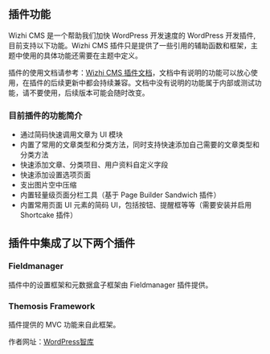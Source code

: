 
## 插件功能

Wizhi CMS 是一个帮助我们加快 WordPress 开发速度的 WordPress 开发插件, 目前支持以下功能。Wizhi CMS 插件只是提供了一些引用的辅助函数和框架，主题中使用的具体功能还需要在主题中定义。

插件的使用文档请参考：[Wizhi CMS 插件文档](https://iwillhappy1314.github.io/wizhi-cms-doc/ "WordPress CMS 插件文档")，文档中有说明的功能可以放心使用，在插件的后续更新中都会持续兼容。文档中没有说明的功能属于内部或测试功能，请不要使用，后续版本可能会随时改变。

### 目前插件的功能简介

* 通过简码快速调用文章为 UI 模块
* 内置了常用的文章类型和分类方法，同时支持快速添加自己需要的文章类型和分类方法
* 快速添加文章、分类项目、用户资料自定义字段
* 快速添加设置选项页面
* 支出图片空中压缩
* 内置轻量级页面分栏工具（基于 Page Builder Sandwich 插件）
* 内置常用页面 UI 元素的简码 UI，包括按钮、提醒框等等（需要安装并启用 Shortcake 插件）


## 插件中集成了以下两个插件

### Fieldmanager

插件中的设置框架和元数据盒子框架由 Fieldmanager 插件提供。

### Themosis Framework

插件提供的 MVC 功能来自此框架。

作者网址：[WordPress智库](https://www.wpzhiku.com/ "WordPress CMS 插件")
